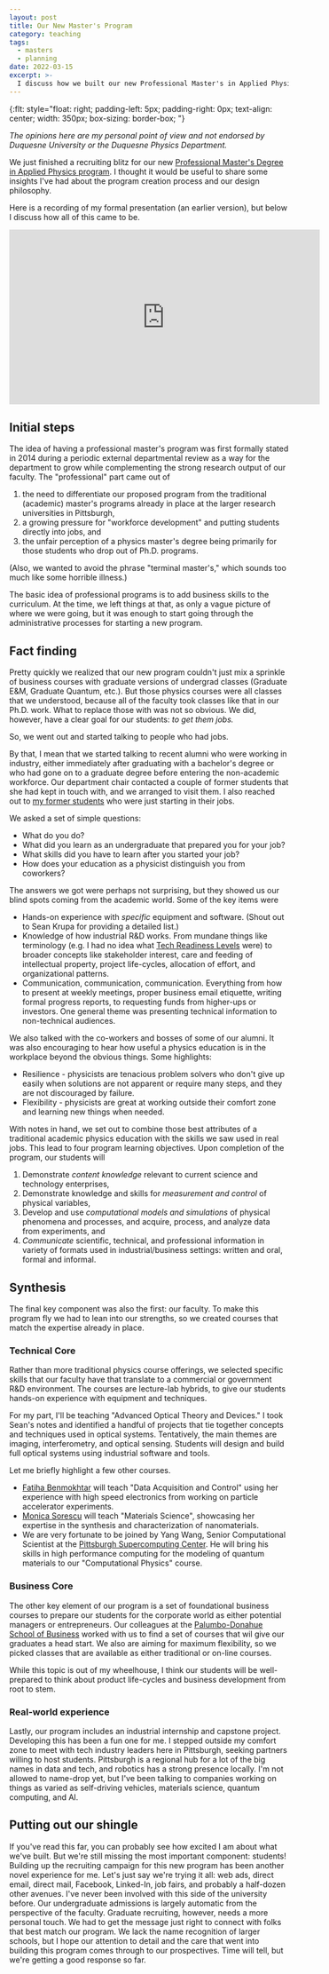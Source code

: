 ```yaml
---
layout: post
title: Our New Master's Program
category: teaching
tags:
  - masters
  - planning
date: 2022-03-15
excerpt: >-
  I discuss how we built our new Professional Master's in Applied Physics program at Duquesne.
---
```

<!-- kramdown tags defined below -->
{:flt: style="float: right;
       padding-left: 5px;
       padding-right: 0px;
       text-align: center;
       width: 350px;
       box-sizing: border-box;
       "}
<!-- end kramdown -->

<!-- 
Reminder that mathjax is enabled.  Inline math using double backslash parenthesis: \\( \\) 
Display math using double dollar or double backslash bracket: $$ $$ or \\[ \\]
-->

<!--
kramdown reference: https://kramdown.gettalong.org/quickref.html
-->

*The opinions here are my personal point of view and not endorsed by Duquesne University or the Duquesne Physics Department.*

We just finished a recruiting blitz for our new [Professional Master's Degree in Applied Physics program](https://www.duq.edu/academics/schools/natural-and-environmental-sciences/academics/departments-and-programs/physics/professional-masters-degree-in-applied-physics).
I thought it would be useful to share some insights I've had about the program creation process and our design philosophy.

Here is a recording of my formal presentation (an earlier version), but below I discuss how all of this came to be.

<center>
<iframe width="560" height="315" src="https://www.youtube.com/embed/q42RyIOcnsc" title="YouTube video player" frameborder="0" allow="accelerometer; autoplay; clipboard-write; encrypted-media; gyroscope; picture-in-picture" allowfullscreen></iframe>
</center>

## Initial steps
The idea of having a professional master's program was first formally stated in 2014 during a periodic external departmental review as a way for the department to grow while complementing the strong research output of our faculty.
The "professional" part came out of
1. the need to differentiate our proposed program from the traditional (academic) master's programs already in place at the larger research universities in Pittsburgh,
2. a growing pressure for "workforce development" and putting students directly into jobs, and
3. the unfair perception of a physics master's degree being primarily for those students who drop out of Ph.D. programs.

(Also, we wanted to avoid the phrase "terminal master's," which sounds too much like some horrible illness.)

The basic idea of professional programs is to add business skills to the curriculum.
At the time, we left things at that, as only a vague picture of where we were going, but it was enough to
start going through the administrative processes for starting a new program.

## Fact finding
Pretty quickly we realized that our new program couldn't just mix a sprinkle of business courses with graduate versions of undergrad classes (Graduate E&M, Graduate Quantum, etc.).
But those physics courses were all classes that we understood, because all of the faculty took classes like that in our Ph.D. work.
What to replace those with was not so obvious.
We did, however, have a clear goal for our students: _to get them jobs._

So, we went out and started talking to people who had jobs.

By that, I mean that we started talking to recent alumni who were working in industry, either immediately after graduating with a bachelor's degree or who had gone on to a graduate degree before entering the non-academic workforce.
Our department chair contacted a couple of former students that she had kept in touch with, and we arranged to visit them.
I also reached out to [my former students](/group#former-members) who were just starting in their jobs.

We asked a set of simple questions:
* What do you do?
* What did you learn as an undergraduate that prepared you for your job?
* What skills did you have to learn after you started your job?
* How does your education as a physicist distinguish you from coworkers?

The answers we got were perhaps not surprising, but they showed us our blind spots coming from the academic world.
Some of the key items were
* Hands-on experience with _specific_ equipment and software.  (Shout out to Sean Krupa for providing a detailed list.)
* Knowledge of how industrial R&D works.  From mundane things like terminology (e.g. I had no idea what [Tech Readiness Levels](https://en.wikipedia.org/wiki/Technology_readiness_level) were) to broader concepts like stakeholder interest, care and feeding of intellectual property, project life-cycles, allocation of effort, and organizational patterns.
* Communication, communication, communication.  Everything from how to present at weekly meetings, proper business email etiquette, writing formal progress reports, to requesting funds from higher-ups or investors. One general theme was presenting technical information to non-technical audiences.

We also talked with the co-workers and bosses of some of our alumni.
It was also encouraging to hear how useful a physics education is in the workplace beyond the obvious things.
Some highlights:
* Resilience - physicists are tenacious problem solvers who don't give up easily when solutions are not apparent or require many steps, and they are not discouraged by failure.
* Flexibility - physicists are great at working outside their comfort zone and learning new things when needed.

With notes in hand, we set out to combine those best attributes of a traditional academic physics education with the skills we saw used in real jobs.
This lead to four program learning objectives.  Upon completion of the program, our students will
1. Demonstrate _content knowledge_ relevant to current science and technology enterprises,
2. Demonstrate knowledge and skills for _measurement and control_ of physical variables,
3. Develop and use _computational models and simulations_ of physical phenomena and processes, and acquire, process, and analyze data from experiments, and
4. _Communicate_ scientific, technical, and professional information in variety of formats used in industrial/business settings: written and oral, formal and informal.

## Synthesis
The final key component was also the first: our faculty.
To make this program fly we had to lean into our strengths, so we created courses that match the expertise already in place.

### Technical Core
Rather than more traditional physics course offerings, we selected specific skills that our faculty have that translate to a commercial or government R&D environment.
The courses are lecture-lab hybrids, to give our students hands-on experience with equipment and techniques.

For my part, I'll be teaching "Advanced Optical Theory and Devices."
I took Sean's notes and identified a handful of projects that tie together concepts and techniques used in optical systems.
Tentatively, the main themes are imaging, interferometry, and optical sensing.
Students will design and build full optical systems using industrial software and tools.

Let me briefly highlight a few other courses.
* [Fatiha Benmokhtar](https://www.duq.edu/academics/faculty/fatiha-benmokhtar) will teach "Data Acquisition and Control" using her experience with high speed electronics from working on particle accelerator experiments.
* [Monica Sorescu](https://www.duq.edu/academics/faculty/monica-sorescu) will teach "Materials Science", showcasing her expertise in the synthesis and characterization of nanomaterials.
* We are very fortunate to be joined by Yang Wang, Senior Computational Scientist at the [Pittsburgh Supercomputing Center](https://www.psc.edu/).  He will bring his skills in high performance computing for the modeling of quantum materials to our "Computational Physics" course.

### Business Core
The other key element of our program is a set of foundational business courses to prepare our students for the corporate world as either potential managers or entrepreneurs.
Our colleagues at the [Palumbo-Donahue School of Business](https://www.duq.edu/academics/schools/business) worked with us to find a set of courses that wil give our graduates a head start.
We also are aiming for maximum flexibility, so we picked classes that are available as either traditional or on-line courses.

While this topic is out of my wheelhouse, I think our students will be well-prepared to think about product life-cycles and business development from root to stem.
### Real-world experience
Lastly, our program includes an industrial internship and capstone project.
Developing this has been a fun one for me.  I stepped outside my comfort zone to meet with tech industry leaders here in Pittsburgh, seeking partners willing to host students.
Pittsburgh is a regional hub for a lot of the big names in data and tech, and robotics has a strong presence locally.
I'm not allowed to name-drop yet, but I've been talking to companies working on things as varied as self-driving vehicles, materials science, quantum computing, and AI.

## Putting out our shingle
If you've read this far, you can probably see how excited I am about what we've built.
But we're still missing the most important component: students!
Building up the recruiting campaign for this new program has been another novel experience for me.
Let's just say we're trying it all: web ads, direct email, direct mail, Facebook, Linked-In, job fairs, and probably a half-dozen other avenues.
I've never been involved with this side of the university before.  Our undergraduate admissions is largely automatic from the perspective of the faculty.
Graduate recruiting, however, needs a more personal touch.  We had to get the message just right to connect with folks that best match our program.
We lack the name recognition of larger schools, but I hope our attention to detail and the care that went into building this program comes through to our prospectives.
Time will tell, but we're getting a good response so far.